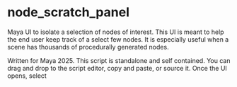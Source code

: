 # node_scratch_panel

Maya UI to isolate a selection of nodes of interest. This UI is meant to help the end user keep track of a select few nodes. It is especially useful when a scene has thousands of procedurally generated nodes.

Written for Maya 2025. This script is standalone and self contained. You can drag and drop to the script editor, copy and paste, or source it. Once the UI opens, select
